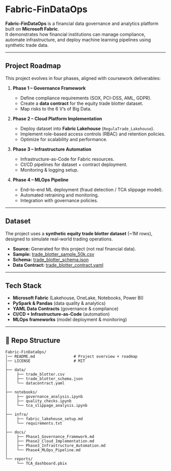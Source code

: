 # Fabric-FinDataOps

**Fabric-FinDataOps** is a financial data governance and analytics platform built on **Microsoft Fabric**.  
It demonstrates how financial institutions can manage compliance, automate infrastructure, and deploy machine learning pipelines using synthetic trade data.

---

## Project Roadmap
This project evolves in four phases, aligned with coursework deliverables:

1. **Phase 1 – Governance Framework**  
   - Define compliance requirements (SOX, PCI-DSS, AML, GDPR).  
   - Create a **data contract** for the equity trade blotter dataset.  
   - Map risks to the 6 V’s of Big Data.  

2. **Phase 2 – Cloud Platform Implementation**  
   - Deploy dataset into **Fabric Lakehouse** (`RegulaTrade_Lakehouse`).  
   - Implement role-based access controls (RBAC) and retention policies.  
   - Optimize for scalability and performance.  

3. **Phase 3 – Infrastructure Automation**  
   - Infrastructure-as-Code for Fabric resources.  
   - CI/CD pipelines for dataset + contract deployment.  
   - Monitoring & logging setup.  

4. **Phase 4 – MLOps Pipeline**  
   - End-to-end ML deployment (fraud detection / TCA slippage model).  
   - Automated retraining and monitoring.  
   - Integration with governance policies.  

---

## Dataset
The project uses a **synthetic equity trade blotter dataset** (~1M rows), designed to simulate real-world trading operations.

- **Source:** Generated for this project (not real financial data).  
- **Sample:** [trade_blotter_sample_50k.csv](data/trade_blotter_sample_50k.csv)  
- **Schema:** [trade_blotter_schema.json](data/trade_blotter_schema.json)  
- **Data Contract:** [trade_blotter_contract.yaml](data/data_contract_trade_blotter.yaml)  

---

## Tech Stack
- **Microsoft Fabric** (Lakehouse, OneLake, Notebooks, Power BI)  
- **PySpark & Pandas** (data quality & analytics)  
- **YAML Data Contracts** (governance & compliance)  
- **CI/CD + Infrastructure-as-Code** (automation)  
- **MLOps frameworks** (model deployment & monitoring)  

---

## 📂 Repo Structure
```text
Fabric-FinDataOps/
│── README.md                 # Project overview + roadmap
│── LICENSE                   # MIT 
│
├── data/
│    ├── trade_blotter.csv
│    ├── trade_blotter_schema.json
│    └── datacontract.yaml
│
├── notebooks/
│    ├── governance_analysis.ipynb
│    ├── quality_checks.ipynb
│    └── tca_slippage_analysis.ipynb
│
├── infra/
│    ├── fabric_lakehouse_setup.md
│    └── requirements.txt
│
├── docs/
│    ├── Phase1_Governance_Framework.md   
│    ├── Phase2_Cloud_Implementation.md   
│    ├── Phase3_Infrastructure_Automation.md 
│    └── Phase4_MLOps_Pipeline.md        
│
└── reports/
     └── TCA_dashboard.pbix
```
